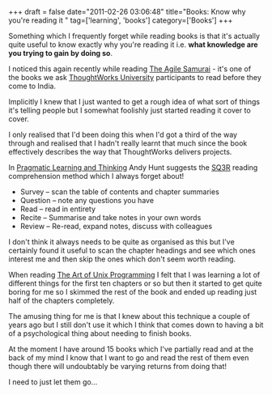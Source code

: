 +++
draft = false
date="2011-02-26 03:06:48"
title="Books: Know why you're reading it "
tag=['learning', 'books']
category=['Books']
+++

Something which I frequently forget while reading books is that it's actually quite useful to know exactly why you're reading it i.e. <strong>what knowledge are you trying to gain by doing so</strong>.

I noticed this again recently while reading <a href="http://www.pragprog.com/titles/jtrap/the-agile-samurai">The Agile Samurai</a> - it's one of the books we ask <a href="http://www.thoughtworks.com/thoughtworks-university">ThoughtWorks University</a> participants to read before they come to India.

Implicitly I knew that I just wanted to get a rough idea of what sort of things it's telling people but I somewhat foolishly just started reading it cover to cover.

I only realised that I'd been doing this when I'd got a third of the way through and realised that I hadn't really learnt that much since the book effectively describes the way that ThoughtWorks delivers projects.

In <a href="http://www.markhneedham.com/blog/2008/10/06/pragmatic-learning-and-thinking-book-review/">Pragmatic Learning and Thinking</a> Andy Hunt suggests the <a href="http://www.ic.arizona.edu/ic/wrightr/other/sq3r.html">SQ3R</a> reading comprehension method which I always forget about!

<ul>
<li>Survey – scan the table of contents and chapter summaries</li>
<li>Question – note any questions you have</li>
<li>Read – read in entirety</li>
<li>Recite – Summarise and take notes in your own words</li>
<li>Review – Re-read, expand notes, discuss with colleagues</li>
</ul>

I don't think it always needs to be quite as organised as this but I've certainly found it useful to scan the chapter headings and see which ones interest me and then skip the ones which don't seem worth reading.

When reading <a href="http://www.faqs.org/docs/artu/">The Art of Unix Programming</a> I felt that I was learning a lot of different things for the first ten chapters or so but then it started to get quite boring for me so I skimmed the rest of the book and ended up reading just half of the chapters completely.

The amusing thing for me is that I knew about this technique a couple of years ago but I still don't use it which I think that comes down to having a bit of a psychological thing about needing to finish books.

At the moment I have around 15 books which I've partially read and at the back of my mind I know that I want to go and read the rest of them even though there will undoubtably be varying returns from doing that!

I need to just let them go...
